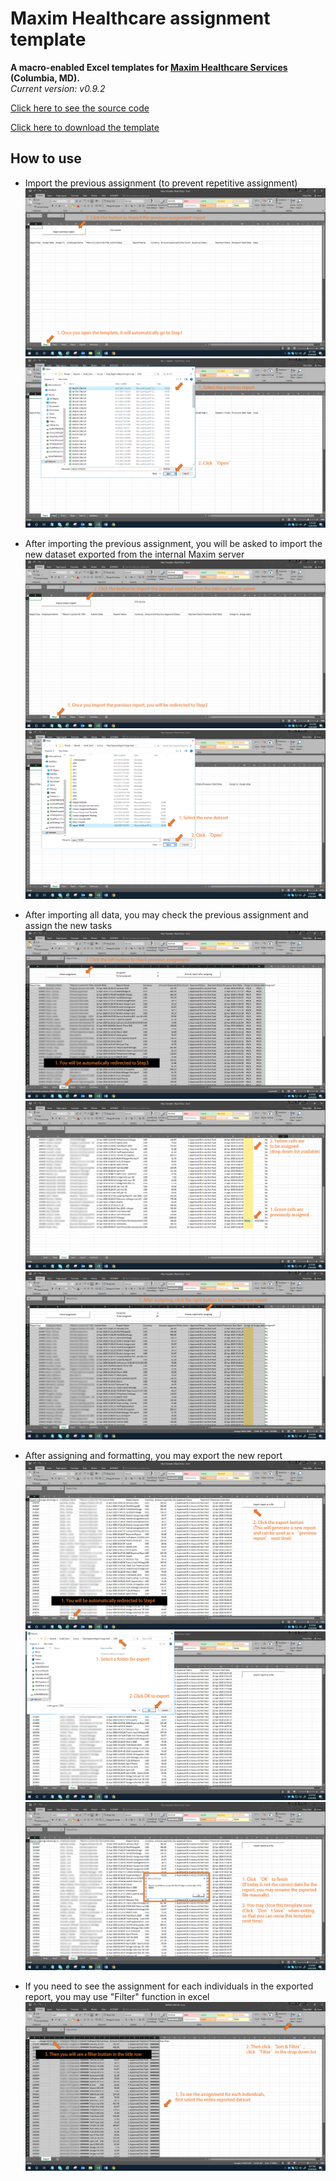 # Maxim Healthcare assignment template
**A macro-enabled Excel templates for [Maxim Healthcare Services](https://www.maximhealthcare.com/) (Columbia, MD).**  
*Current version: v0.9.2*

[Click here to see the source code](https://github.com/chenh19/maxim/blob/master/source_code.md)  

[Click here to download the template](https://github.com/chenh19/maxim/blob/master/Mary%20Template.xlsm?raw=true)

## How to use
- Import the previous assignment (to prevent repetitive assignment)
![](FIG/1.png)
![](FIG/2.png)

- After importing the previous assignment, you will be asked to import the new dataset exported from the internal Maxim server
![](FIG/3.png)
![](FIG/4.png)

- After importing all data, you may check the previous assignment and assign the new tasks
![](FIG/13.png)
![](FIG/7.png)
![](FIG/8.png)

- After assigning and formatting, you may export the new report
![](FIG/14.png)
![](FIG/10.png)
![](FIG/11.png)

- If you need to see the assignment for each individuals in the exported report, you may use "Filter" function in excel
![](FIG/12.png)
